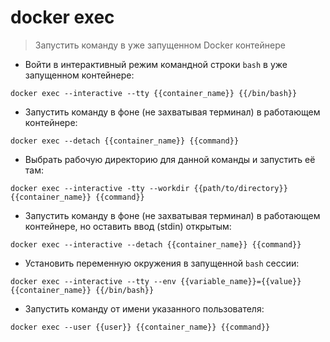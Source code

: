 # docker exec

> Запустить команду в уже запущенном Docker контейнере

- Войти в интерактивный режим командной строки `bash` в уже запущенном контейнере:

`docker exec --interactive --tty {{container_name}} {{/bin/bash}}`

- Запустить команду в фоне (не захватывая терминал) в работающем контейнере:

`docker exec --detach {{container_name}} {{command}}`

- Выбрать рабочую директорию для данной команды и запустить её там:

`docker exec --interactive -tty --workdir {{path/to/directory}} {{container_name}} {{command}}`

- Запустить команду в фоне (не захватывая терминал) в работающем контейнере, но оставить ввод (stdin) открытым:

`docker exec --interactive --detach {{container_name}} {{command}}`

- Установить переменную окружения в запущенной `bash` сессии:

`docker exec --interactive --tty --env {{variable_name}}={{value}} {{container_name}} {{/bin/bash}}`

- Запустить команду от имени указанного пользователя:

`docker exec --user {{user}} {{container_name}} {{command}}`
